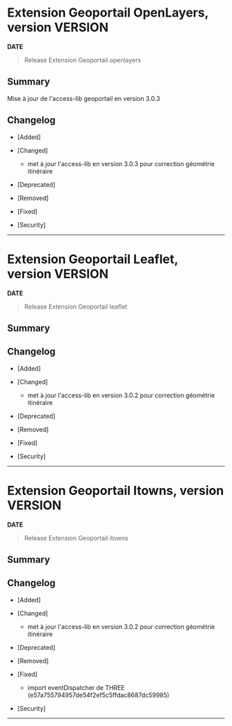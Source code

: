 



# Extension Geoportail OpenLayers, version __VERSION__

**__DATE__**
> Release Extension Geoportail openlayers

## Summary

Mise à jour de l'access-lib geoportail en version 3.0.3

## Changelog

* [Added]

* [Changed]

    - met à jour l'access-lib en version 3.0.3 pour correction géométrie itinéraire

* [Deprecated]

* [Removed]

* [Fixed]

* [Security]

---





# Extension Geoportail Leaflet, version __VERSION__

**__DATE__**
> Release Extension Geoportail leaflet

## Summary

## Changelog

* [Added]

* [Changed]

    - met à jour l'access-lib en version 3.0.2 pour correction géométrie itinéraire

* [Deprecated]

* [Removed]

* [Fixed]

* [Security]

---





# Extension Geoportail Itowns, version __VERSION__

**__DATE__**
> Release Extension Geoportail itowns

## Summary

## Changelog

* [Added]

* [Changed]

    - met à jour l'access-lib en version 3.0.2 pour correction géométrie itinéraire

* [Deprecated]

* [Removed]

* [Fixed]

    - import eventDispatcher de THREE (e57a755794957de54f2ef5c5ffdac8687dc59985)

* [Security]

---
